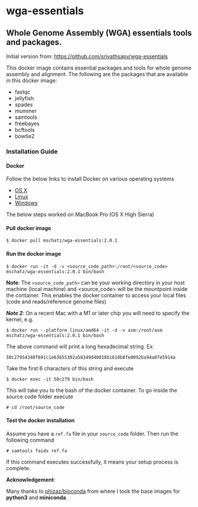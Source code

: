 # wga-essentials

## Whole Genome Assembly (WGA) essentials tools and packages.

Initial version from: https://github.com/srivathsapv/wga-essentials

This docker image contains essential packages and tools for whole genome assembly and alignment. The following are the packages
that are available in this docker image:

* fastqc
* jellyfish
* spades
* mummer
* samtools
* freebayes
* bcftools
* bowtie2

### Installation Guide

#### Docker

Follow the below links to install Docker on various operating systems

* [OS X](https://docs.docker.com/v1.10/mac/)
* [Linux](https://docs.docker.com/v1.10/linux/)
* [Windows](https://docs.docker.com/v1.10/windows/)

The below steps worked on MacBook Pro (OS X High Sierra)

#### Pull docker image

```
$ docker pull mschatz/wga-essentials:2.0.1
```

#### Run the docker image

```
$ docker run -it -d -v <source_code_path>:/root/<source_code> mschatz/wga-essentials:2.0.1 bin/bash
```

**Note**: The `<source_code_path>` can be your working directory in your host machine (local machine) and <source_code> will be the mountpoint inside the container. This enables the docker container to access your local files (code and reads/reference genome files)

***Note 2***: On a recent Mac with a M1 or later chip you will need to specify the kernel, e.g.
```
$ docker run --platform linux/amd64 -it -d -v asm:/root/asm mschatz/wga-essentials:2.0.1 bin/bash
```

The above command will print a long hexadecimal string. Ex:

```
50c27954340f691c1e63655302a58349d48018b1610b8fe0092ba94a07e5914a
```

Take the first 6 characters of this string and execute

```
$ docker exec -it 50c279 bin/bash
```

This will take you to the bash of the docker container. To go inside the source code folder execute

```
# cd /root/source_code
```

#### Test the docker installation

Assume you have a `ref.fa` file in your `source_code` folder. Then run the following command

```
# samtools faidx ref.fa
```

If this command executes successfully, it means your setup process is complete.

**Acknowledgement**:

Many thanks to [phizaz/bioconda](https://hub.docker.com/r/phizaz/bioconda/) from where I took the base images for **python3**
and **miniconda**.
